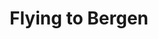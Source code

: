 ---
title: Flying to Bergen
takenAt: '2022-03-22T17:45:15.000Z'
license: CC BY-ND 4.0
geo:
  lat: 60.29624588887112
  lng: 5.219879150390626
video:
  youtube: m0kSs_SQhLU

---